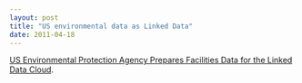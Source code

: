 ```yaml
---
layout: post
title: "US environmental data as Linked Data"
date: 2011-04-18
---
```


<a href="http://blogs.talis.com/platform-consulting/2011/04/14/us-environmental-protection-agency-prepares-facilities-data-for-the-linked-data-cloud/">US Environmental Protection Agency Prepares Facilities Data for the Linked Data Cloud</a>.
